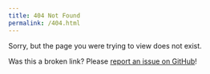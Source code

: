 ```yaml
---
title: 404 Not Found
permalink: /404.html
---
```


Sorry, but the page you were trying to view does not exist.

Was this a broken link? Please [report an issue on GitHub](https://github.com/parsonsmatt/parsonsmatt.github.io/issues)!

<script>
(function() {
  if (window.location.pathname.indexOf("/programming") == 0) {
    window.location.pathname = window.location.pathname.slice("/programming".length);
  }
})();
</script>
